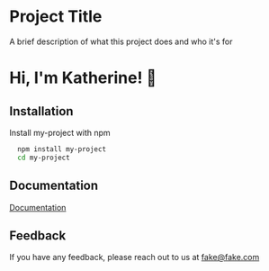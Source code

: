 # Project Title

A brief description of what this project does and who it's for


# Hi, I'm Katherine! 👋


## Installation

Install my-project with npm

```bash
  npm install my-project
  cd my-project
```
    
## Documentation

[Documentation](https://linktodocumentation)


## Feedback

If you have any feedback, please reach out to us at fake@fake.com
